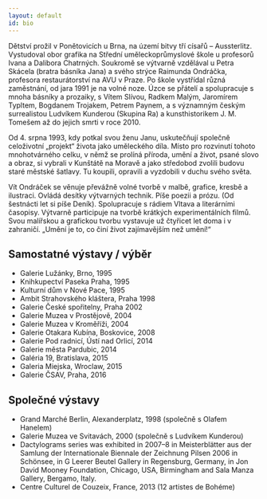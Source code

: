 ```yaml
---
layout: default
id: bio
---
```


Dětství prožil v Ponětovicích u Brna, na území bitvy tří císařů – Aussterlitz. Vystudoval obor grafika na Střední uměleckoprůmyslové škole u profesorů Ivana a Dalibora Chatrných. Soukromě se výtvarně vzdělával u Petra Skácela (bratra básníka Jana) a svého strýce Raimunda Ondráčka, profesora restaurátorství na AVU v Praze. Po škole vystřídal různá zaměstnání, od jara 1991 je na volné noze. Úzce se přátelí a spolupracuje s mnoha básníky a prozaiky, s  Vítem Slívou, Radkem Malým, Jaromírem Typltem, Bogdanem Trojakem, Petrem Paynem, a s významným českým surrealistou Ludvíkem Kunderou (Skupina Ra) a  kunsthistorikem J. M. Tomešem až do jejich smrti v roce 2010.

Od 4. srpna 1993, kdy potkal svou ženu Janu, uskutečňují společně celoživotní „projekt“ života jako uměleckého díla. Místo pro rozvinutí tohoto mnohotvárného celku, v němž se prolíná příroda, umění a život, psané slovo a obraz, si vybrali v Kunštátě na Moravě a jako středobod zvolili budovu staré městské šatlavy. Tu koupili, opravili a vyzdobili v duchu svého světa.

Vít Ondráček se věnuje převážně volné tvorbě v malbě, grafice, kresbě a ilustraci. Ovládá desítky výtvarných technik. Píše poezii a prózu. (Od šestnácti let si píše Deník). Spolupracuje s rádiem Vltava a literárními časopisy. Výtvarně participuje na tvorbě krátkých experimentálních filmů. Svou malířskou a grafickou tvorbu vystavuje už čtyřicet let doma i v zahraničí.
„Umění je to, co činí život zajímavějším než umění!“

## Samostatné výstavy / výběr

* Galerie Lužánky, Brno, 1995
* Knihkupectví Paseka Praha, 1995
* Kulturní dům v Nové Pace, 1995
* Ambit Strahovského kláštera, Praha 1998
* Galerie České spořitelny, Praha 2002
* Galerie Muzea v Prostějově, 2004
* Galerie Muzea v Kroměříži, 2004
* Galerie Otakara Kubína, Boskovice, 2008
* Galerie Pod radnicí, Ústí nad Orlicí, 2014
* Galerie města Pardubic, 2014
* Galéria 19, Bratislava, 2015
* Galeria Miejska, Wroclaw, 2015
* Galerie ČSAV, Praha, 2016

## Společné výstavy

* Grand Marché Berlin, Alexanderplatz, 1998 (společně s Olafem Hanelem)
* Galerie Muzea ve Svitavách, 2000 (společně s Ludvíkem Kunderou)
* Dactylograms series was exhibited in 2007–8 in Meisterblätter aus der Samlung der Internationale Biennale der Zeichnung Pilsen 2006 in Schönsee, in G Leerer Beutel Gallery in Regensburg, Germany, in Jon David Mooney Foundation, Chicago, USA, Birmingham and Sala Manza Gallery, Bergamo, Italy.
* Centre Culturel de Couzeix, France, 2013 (12 artistes de Bohéme)
